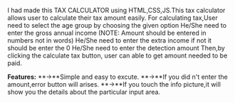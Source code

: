 I had made this TAX CALCULATOR using HTML,CSS,JS.This tax calculator allows user to calculate their tax amount easily.
For calculating tax,User need to select the age group by choosing the given option
He/She need to enter the gross annual income (NOTE: Amount should be entered in numbers not in words)
He/She need to enter the extra income if not it should be enter the 0
He/She need to enter the detection amount
Then,by clicking the calculate tax button, user can able to get amount needed to be paid.

**Features:**
**->**Simple and easy to excute.
**->**If you did n't enter the amount,error button will arises.
**->**If you touch the info picture,it will show you the details about the particular input area.

